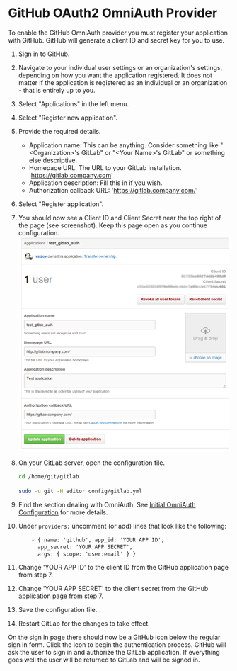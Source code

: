 # GitHub OAuth2 OmniAuth Provider

To enable the GitHub OmniAuth provider you must register your application with GitHub. GitHub will generate a client ID and secret key for you to use.

1.  Sign in to GitHub.

1.  Navigate to your individual user settings or an organization's settings, depending on how you want the application registered. It does not matter if the application is registered as an individual or an organization - that is entirely up to you.

1.  Select "Applications" in the left menu.

1.  Select "Register new application".

1.  Provide the required details.
    - Application name: This can be anything. Consider something like "\<Organization\>'s GitLab" or "\<Your Name\>'s GitLab" or something else descriptive.
    - Homepage URL: The URL to your GitLab installation. 'https://gitlab.company.com'
    - Application description: Fill this in if you wish.
    - Authorization callback URL: 'https://gitlab.company.com/'
1.  Select "Register application".

1.  You should now see a Client ID and Client Secret near the top right of the page (see screenshot). Keep this page open as you continue configuration. ![GitHub app](github_app.png)

1.  On your GitLab server, open the configuration file.

    ```sh
    cd /home/git/gitlab

    sudo -u git -H editor config/gitlab.yml
    ```

1.  Find the section dealing with OmniAuth. See [Initial OmniAuth Configuration](README.md#initial-omniauth-configuration) for more details.

1.  Under `providers:` uncomment (or add) lines that look like the following:

    ```
        - { name: 'github', app_id: 'YOUR APP ID',
          app_secret: 'YOUR APP SECRET',
          args: { scope: 'user:email' } }
    ```

1.  Change 'YOUR APP ID' to the client ID from the GitHub application page from step 7.

1.  Change 'YOUR APP SECRET' to the client secret from the GitHub application page  from step 7.

1.  Save the configuration file.

1.  Restart GitLab for the changes to take effect.

On the sign in page there should now be a GitHub icon below the regular sign in form. Click the icon to begin the authentication process. GitHub will ask the user to sign in and authorize the GitLab application. If everything goes well the user will be returned to GitLab and will be signed in.
